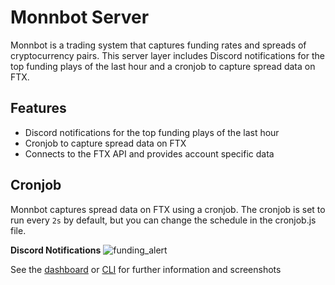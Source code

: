 # Monnbot Server

Monnbot is a trading system that captures funding rates and spreads of cryptocurrency pairs. This server layer includes Discord notifications for the top funding plays of the last hour and a cronjob to capture spread data on FTX.

## Features
- Discord notifications for the top funding plays of the last hour
- Cronjob to capture spread data on FTX
- Connects to the FTX API and provides account specific data

## Cronjob
Monnbot captures spread data on FTX using a cronjob. The cronjob is set to run every `2s` by default, but you can change the schedule in the cronjob.js file.

**Discord Notifications**
![funding_alert](https://github.com/RyanMoreau/monnbot-server/assets/3619317/4777f00b-b926-41c4-beeb-0558844d2540)

See the [dashboard](https://github.com/RyanMoreau/monnbot-dashboard/tree/main) or [CLI](https://github.com/RyanMoreau/monnbot) for further information and screenshots
